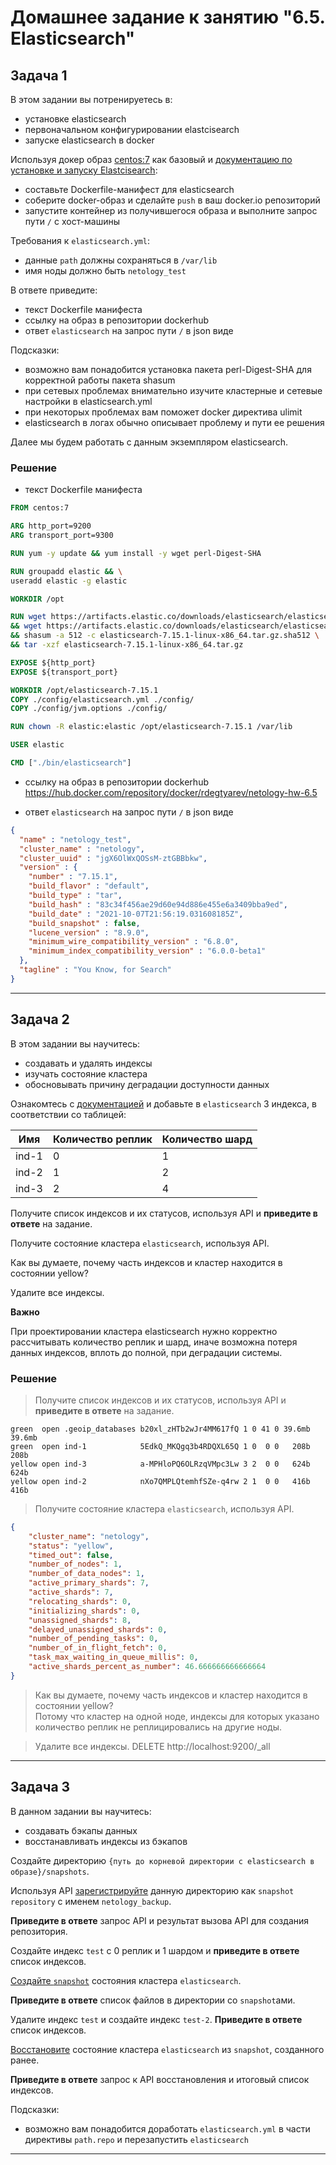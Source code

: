 # Домашнее задание к занятию "6.5. Elasticsearch"

## Задача 1

В этом задании вы потренируетесь в:
- установке elasticsearch
- первоначальном конфигурировании elastcisearch
- запуске elasticsearch в docker

Используя докер образ [centos:7](https://hub.docker.com/_/centos) как базовый и 
[документацию по установке и запуску Elastcisearch](https://www.elastic.co/guide/en/elasticsearch/reference/current/targz.html):

- составьте Dockerfile-манифест для elasticsearch
- соберите docker-образ и сделайте `push` в ваш docker.io репозиторий
- запустите контейнер из получившегося образа и выполните запрос пути `/` c хост-машины

Требования к `elasticsearch.yml`:
- данные `path` должны сохраняться в `/var/lib`
- имя ноды должно быть `netology_test`

В ответе приведите:
- текст Dockerfile манифеста
- ссылку на образ в репозитории dockerhub
- ответ `elasticsearch` на запрос пути `/` в json виде

Подсказки:
- возможно вам понадобится установка пакета perl-Digest-SHA для корректной работы пакета shasum
- при сетевых проблемах внимательно изучите кластерные и сетевые настройки в elasticsearch.yml
- при некоторых проблемах вам поможет docker директива ulimit
- elasticsearch в логах обычно описывает проблему и пути ее решения

Далее мы будем работать с данным экземпляром elasticsearch. 

### Решение
- текст Dockerfile манифеста
```Dockerfile
FROM centos:7

ARG http_port=9200
ARG transport_port=9300

RUN yum -y update && yum install -y wget perl-Digest-SHA

RUN groupadd elastic && \
useradd elastic -g elastic

WORKDIR /opt

RUN wget https://artifacts.elastic.co/downloads/elasticsearch/elasticsearch-7.15.1-linux-x86_64.tar.gz \
&& wget https://artifacts.elastic.co/downloads/elasticsearch/elasticsearch-7.15.1-linux-x86_64.tar.gz.sha512 \
&& shasum -a 512 -c elasticsearch-7.15.1-linux-x86_64.tar.gz.sha512 \
&& tar -xzf elasticsearch-7.15.1-linux-x86_64.tar.gz

EXPOSE ${http_port}
EXPOSE ${transport_port}

WORKDIR /opt/elasticsearch-7.15.1
COPY ./config/elasticsearch.yml ./config/
COPY ./config/jvm.options ./config/

RUN chown -R elastic:elastic /opt/elasticsearch-7.15.1 /var/lib

USER elastic

CMD ["./bin/elasticsearch"]
```  

- ссылку на образ в репозитории dockerhub  
https://hub.docker.com/repository/docker/rdegtyarev/netology-hw-6.5  

- ответ `elasticsearch` на запрос пути `/` в json виде  

```json
{
  "name" : "netology_test",
  "cluster_name" : "netology",
  "cluster_uuid" : "jgX6OlWxQOSsM-ztGBBbkw",
  "version" : {
    "number" : "7.15.1",
    "build_flavor" : "default",
    "build_type" : "tar",
    "build_hash" : "83c34f456ae29d60e94d886e455e6a3409bba9ed",
    "build_date" : "2021-10-07T21:56:19.031608185Z",
    "build_snapshot" : false,
    "lucene_version" : "8.9.0",
    "minimum_wire_compatibility_version" : "6.8.0",
    "minimum_index_compatibility_version" : "6.0.0-beta1"
  },
  "tagline" : "You Know, for Search"
}
```
---

## Задача 2

В этом задании вы научитесь:
- создавать и удалять индексы
- изучать состояние кластера
- обосновывать причину деградации доступности данных

Ознакомтесь с [документацией](https://www.elastic.co/guide/en/elasticsearch/reference/current/indices-create-index.html) 
и добавьте в `elasticsearch` 3 индекса, в соответствии со таблицей:

| Имя | Количество реплик | Количество шард |
|-----|-------------------|-----------------|
| ind-1| 0 | 1 |
| ind-2 | 1 | 2 |
| ind-3 | 2 | 4 |

Получите список индексов и их статусов, используя API и **приведите в ответе** на задание.

Получите состояние кластера `elasticsearch`, используя API.

Как вы думаете, почему часть индексов и кластер находится в состоянии yellow?

Удалите все индексы.

**Важно**

При проектировании кластера elasticsearch нужно корректно рассчитывать количество реплик и шард,
иначе возможна потеря данных индексов, вплоть до полной, при деградации системы.

### Решение  

>Получите список индексов и их статусов, используя API и **приведите в ответе** на задание.
```
green  open .geoip_databases b20xl_zHTb2wJr4MM617fQ 1 0 41 0 39.6mb 39.6mb
green  open ind-1            5EdkQ_MKQgq3b4RDQXL65Q 1 0  0 0   208b   208b
yellow open ind-3            a-MPHloPQ6OLRzqVMpc3Lw 3 2  0 0   624b   624b
yellow open ind-2            nXo7QMPLQtemhfSZe-q4rw 2 1  0 0   416b   416b
```  

>Получите состояние кластера `elasticsearch`, используя API.
```json
{
    "cluster_name": "netology",
    "status": "yellow",
    "timed_out": false,
    "number_of_nodes": 1,
    "number_of_data_nodes": 1,
    "active_primary_shards": 7,
    "active_shards": 7,
    "relocating_shards": 0,
    "initializing_shards": 0,
    "unassigned_shards": 8,
    "delayed_unassigned_shards": 0,
    "number_of_pending_tasks": 0,
    "number_of_in_flight_fetch": 0,
    "task_max_waiting_in_queue_millis": 0,
    "active_shards_percent_as_number": 46.666666666666664
}
```  

>Как вы думаете, почему часть индексов и кластер находится в состоянии yellow?  
Потому что кластер на одной ноде, индексы для которых указано количество реплик не реплицировались на другие ноды.

>Удалите все индексы.
DELETE http://localhost:9200/_all
---

## Задача 3

В данном задании вы научитесь:
- создавать бэкапы данных
- восстанавливать индексы из бэкапов

Создайте директорию `{путь до корневой директории с elasticsearch в образе}/snapshots`.

Используя API [зарегистрируйте](https://www.elastic.co/guide/en/elasticsearch/reference/current/snapshots-register-repository.html#snapshots-register-repository) 
данную директорию как `snapshot repository` c именем `netology_backup`.

**Приведите в ответе** запрос API и результат вызова API для создания репозитория.

Создайте индекс `test` с 0 реплик и 1 шардом и **приведите в ответе** список индексов.

[Создайте `snapshot`](https://www.elastic.co/guide/en/elasticsearch/reference/current/snapshots-take-snapshot.html) 
состояния кластера `elasticsearch`.

**Приведите в ответе** список файлов в директории со `snapshot`ами.

Удалите индекс `test` и создайте индекс `test-2`. **Приведите в ответе** список индексов.

[Восстановите](https://www.elastic.co/guide/en/elasticsearch/reference/current/snapshots-restore-snapshot.html) состояние
кластера `elasticsearch` из `snapshot`, созданного ранее. 

**Приведите в ответе** запрос к API восстановления и итоговый список индексов.

Подсказки:
- возможно вам понадобится доработать `elasticsearch.yml` в части директивы `path.repo` и перезапустить `elasticsearch`

---

